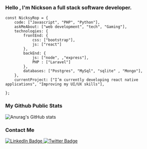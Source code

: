 ### Hello , I'm Nickson a full stack software developer.

```
const NicksyRop = {
    code: ["Javascript", "PHP", "Python"],
    askMeAbout: ["web development", "tech", "Gaming"],
    technologies: {
        frontEnd: {
            css: ["bootstrap"],
            js: ["react"]
        },
        backEnd: {
            js: ["node", ,"express"],
            PHP : ["Laravel"]
        },
        databases: ["Postgres", "MySql", "sqlite" , "Mongo"],
    },
    currentProject: ["I’m currently developing react native applications", "Improving my UI/UX skills"],
    
};

```


### My Github Public Stats
![Anurag's GitHub stats](https://github-readme-stats.vercel.app/api?username=NicksyRop&show_icons=true&theme=radical)

### Contact Me
<div id="badges">
  <a href="https://www.linkedin.com/in/nickson-kipkorir-304057150/">
    <img src="https://img.shields.io/badge/LinkedIn-blue?style=for-the-badge&logo=linkedin&logoColor=white" alt="LinkedIn Badge"/>
  </a>
 
  <a href="https://twitter.com/parallelcoder?t=wiNfzukbx3toZyP7fNuP1w&s=09">
    <img src="https://img.shields.io/badge/Twitter-blue?style=for-the-badge&logo=twitter&logoColor=white" alt="Twitter Badge"/>
  </a>
</div>
